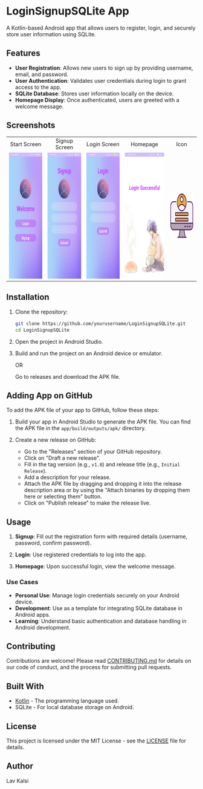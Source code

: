 # LoginSignupSQLite App

A Kotlin-based Android app that allows users to register, login, and securely store user information using SQLite.

## Features

- **User Registration**: Allows new users to sign up by providing username, email, and password.
- **User Authentication**: Validates user credentials during login to grant access to the app.
- **SQLite Database**: Stores user information locally on the device.
- **Homepage Display**: Once authenticated, users are greeted with a welcome message.

## Screenshots

<table>
  <tr>
    <td align="center">Start Screen</td>
    <td align="center">Signup Screen</td>
    <td align="center">Login Screen</td>
    <td align="center">Homepage</td>
    <td align="center">Icon</td>
  </tr>
  <tr>
    <td><img src="https://github.com/LavKalsi/LoginSignupSQLite/blob/master/Screenshots/StartScreen.png" width="150" height="334"/></td>
    <td><img src="https://github.com/LavKalsi/LoginSignupSQLite/blob/master/Screenshots/Signup.png" width="150" height="334"/></td>
    <td><img src="https://github.com/LavKalsi/LoginSignupSQLite/blob/master/Screenshots/Login.png" width="150" height="334"/></td>
    <td><img src="https://github.com/LavKalsi/LoginSignupSQLite/blob/master/Screenshots/HomePage.png" width="150" height="334"/></td>
    <td><img src="https://github.com/LavKalsi/LoginSignupSQLite/blob/master/Screenshots/icon.png" width="120" height="120"/></td>
  </tr>
</table>


## Installation

1. Clone the repository:

    ```bash
    git clone https://github.com/yourusername/LoginSignupSQLite.git
    cd LoginSignupSQLite
    ```

2. Open the project in Android Studio.

3. Build and run the project on an Android device or emulator.

    OR

    Go to releases and download the APK file.

## Adding App on GitHub

To add the APK file of your app to GitHub, follow these steps:

1. Build your app in Android Studio to generate the APK file. You can find the APK file in the `app/build/outputs/apk/` directory.

2. Create a new release on GitHub:
    - Go to the "Releases" section of your GitHub repository.
    - Click on "Draft a new release".
    - Fill in the tag version (e.g., `v1.0`) and release title (e.g., `Initial Release`).
    - Add a description for your release.
    - Attach the APK file by dragging and dropping it into the release description area or by using the "Attach binaries by dropping them here or selecting them" button.
    - Click on "Publish release" to make the release live.

## Usage

1. **Signup**: Fill out the registration form with required details (username, password, confirm password).
   
2. **Login**: Use registered credentials to log into the app.
   
3. **Homepage**: Upon successful login, view the welcome message.

### Use Cases

- **Personal Use**: Manage login credentials securely on your Android device.
- **Development**: Use as a template for integrating SQLite database in Android apps.
- **Learning**: Understand basic authentication and database handling in Android development.

## Contributing

Contributions are welcome! Please read [CONTRIBUTING.md](CONTRIBUTING.md) for details on our code of conduct, and the process for submitting pull requests.

## Built With

- [Kotlin](https://kotlinlang.org/) - The programming language used.
- SQLite - For local database storage on Android.

## License

This project is licensed under the MIT License - see the [LICENSE](LICENSE) file for details.

## Author

Lav Kalsi

